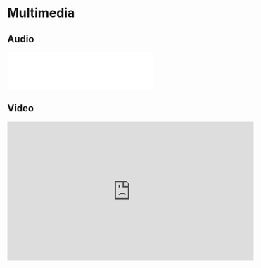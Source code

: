 # Multimedia

## Audio
<iframe frameborder="no" border="0" marginwidth="0" marginheight="0" width=330 height=86 src="//music.163.com/outchain/player?type=2&id=528478901&auto=1&height=66"></iframe>

## Video
<iframe width="560" height="315" src="https://www.youtube.com/watch?v=6GUZXDef2U0" frameborder="0" allowfullscreen></iframe>



